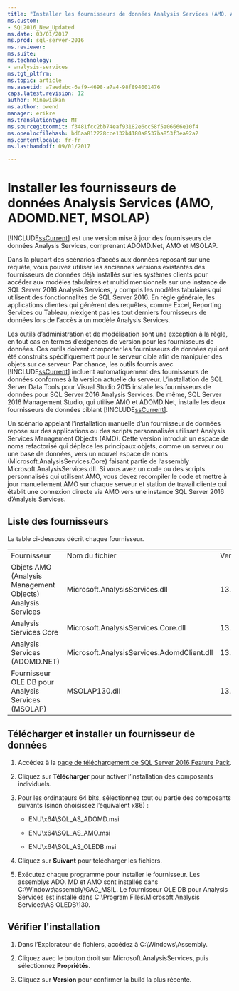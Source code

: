 ```yaml
---
title: "Installer les fournisseurs de données Analysis Services (AMO, ADOMD.NET, MSOLAP) | Documents Microsoft"
ms.custom:
- SQL2016_New_Updated
ms.date: 03/01/2017
ms.prod: sql-server-2016
ms.reviewer: 
ms.suite: 
ms.technology:
- analysis-services
ms.tgt_pltfrm: 
ms.topic: article
ms.assetid: a7aedabc-6af9-4698-a7a4-98f894001476
caps.latest.revision: 12
author: Minewiskan
ms.author: owend
manager: erikre
ms.translationtype: MT
ms.sourcegitcommit: f3481fcc2bb74eaf93182e6cc58f5a06666e10f4
ms.openlocfilehash: bd6aa812228cce132b4180a8537ba853f3ea92a2
ms.contentlocale: fr-fr
ms.lasthandoff: 09/01/2017

---
```

# <a name="install-analysis-services-data-providers-amo-adomdnet-msolap"></a>Installer les fournisseurs de données Analysis Services (AMO, ADOMD.NET, MSOLAP)
  [!INCLUDE[ssCurrent](../../../includes/sscurrent-md.md)] est une version mise à jour des fournisseurs de données Analysis Services, comprenant ADOMD.Net, AMO et MSOLAP.  
  
 Dans la plupart des scénarios d’accès aux données reposant sur une requête, vous pouvez utiliser les anciennes versions existantes des fournisseurs de données déjà installés sur les systèmes clients pour accéder aux modèles tabulaires et multidimensionnels sur une instance de SQL Server 2016 Analysis Services, y compris les modèles tabulaires qui utilisent des fonctionnalités de SQL Server 2016. En règle générale, les applications clientes qui génèrent des requêtes, comme Excel, Reporting Services ou Tableau, n’exigent pas les tout derniers fournisseurs de données lors de l’accès à un modèle Analysis Services.  
  
 Les outils d’administration et de modélisation sont une exception à la règle, en tout cas en termes d’exigences de version pour les fournisseurs de données. Ces outils doivent comporter les fournisseurs de données qui ont été construits spécifiquement pour le serveur cible afin de manipuler des objets sur ce serveur. Par chance, les outils fournis avec [!INCLUDE[ssCurrent](../../../includes/sscurrent-md.md)] incluent automatiquement des fournisseurs de données conformes à la version actuelle du serveur.  L’installation de SQL Server Data Tools pour Visual Studio 2015 installe les fournisseurs de données pour SQL Server 2016 Analysis Services. De même, SQL Server 2016 Management Studio, qui utilise AMO et ADOMD.Net, installe les deux fournisseurs de données ciblant [!INCLUDE[ssCurrent](../../../includes/sscurrent-md.md)].  
  
 Un scénario appelant l’installation manuelle d’un fournisseur de données repose sur des applications ou des scripts personnalisés utilisant Analysis Services Management Objects (AMO). Cette version introduit un espace de noms refactorisé qui déplace les principaux objets, comme un serveur ou une base de données, vers un nouvel espace de noms (Microsoft.AnalysisServices.Core) faisant partie de l’assembly Microsoft.AnalysisServices.dll. Si vous avez un code ou des scripts personnalisés qui utilisent AMO, vous devez recompiler le code et mettre à jour manuellement AMO sur chaque serveur et station de travail cliente qui établit une connexion directe via AMO vers une instance SQL Server 2016 d’Analysis Services.  
  
## <a name="provider-list"></a>Liste des fournisseurs  
 La table ci-dessous décrit chaque fournisseur.  
  
||||  
|-|-|-|  
|Fournisseur|Nom du fichier|Version|  
|Objets AMO (Analysis Management Objects) Analysis Services|Microsoft.AnalysisServices.dll|13.0.0.0|  
|Analysis Services Core|Microsoft.AnalysisServices.Core.dll|13.0.0.0|  
|Analysis Services (ADOMD.NET)|Microsoft.AnalysisServices.AdomdClient.dll|13.0.0.0|  
|Fournisseur OLE DB pour Analysis Services (MSOLAP)|MSOLAP130.dll|13.0.0.0|  
  
## <a name="download-and-install-data-provider"></a>Télécharger et installer un fournisseur de données  
  
1.  Accédez à la [page de téléchargement de SQL Server 2016 Feature Pack](http://go.microsoft.com/fwlink/?LinkID=398150).  
  
2.  Cliquez sur **Télécharger** pour activer l’installation des composants individuels.  
  
3.  Pour les ordinateurs 64 bits, sélectionnez tout ou partie des composants suivants (sinon choisissez l’équivalent x86) :  
  
    -   ENU\x64\SQL_AS_ADOMD.msi  
  
    -   ENU\x64\SQL_AS_AMO.msi  
  
    -   ENU\x64\SQL_AS_OLEDB.msi  
  
4.  Cliquez sur **Suivant** pour télécharger les fichiers.  
  
5.  Exécutez chaque programme pour installer le fournisseur. Les assemblys ADO. MD et AMO sont installés dans C:\Windows\assembly\GAC_MSIL. Le fournisseur OLE DB pour Analysis Services est installé dans C:\Program Files\Microsoft Analysis Services\AS OLEDB\130.  
  
## <a name="verify-installation"></a>Vérifier l'installation  
  
1.  Dans l’Explorateur de fichiers, accédez à C:\Windows\Assembly.  
  
2.  Cliquez avec le bouton droit sur Microsoft.AnalysisServices, puis sélectionnez **Propriétés**.  
  
3.  Cliquez sur **Version** pour confirmer la build la plus récente.  
  
  
